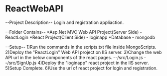 # ReactWebAPI

--Project Description--
Login and registration appliaction.

--Folder Contains--
*Asp.Net MVC Web API Project(Server Side) - ReactLogin
*React Project(Client Side) - loginapp
*Database - mongodb

--Setup--
1)Run the commands in the scripts.txt file inside MongoScripts.
2)Deploy the "ReactLogin" Web API project on IIS server.
3)Change the web API url in the below components of the react pages.
--/src/Login.js
--/src/SignUp.js
4)Deploy the "loginapp" react project in the IIS server.
5)Setup Complete. 
6)Use the url of react project for login and registration.

